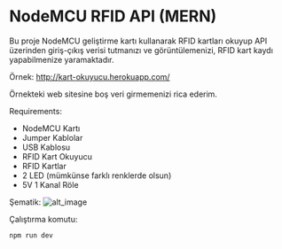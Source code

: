 # NodeMCU RFID API (MERN)
Bu proje NodeMCU geliştirme kartı kullanarak RFID kartları okuyup API üzerinden giriş-çıkış verisi tutmanızı ve görüntülemenizi, RFID kart kaydı yapabilmenize yaramaktadır.

Örnek: http://kart-okuyucu.herokuapp.com/ <br/>

Örnekteki web sitesine boş veri girmemenizi rica ederim.

Requirements:
- NodeMCU Kartı
- Jumper Kablolar
- USB Kablosu
- RFID Kart Okuyucu
- RFID Kartlar
- 2 LED (mümkünse farklı renklerde olsun)
- 5V 1 Kanal Röle

Şematik:
![alt_image](https://i.imgur.com/SxzSSjf.png)

Çalıştırma komutu:
```
npm run dev
```
